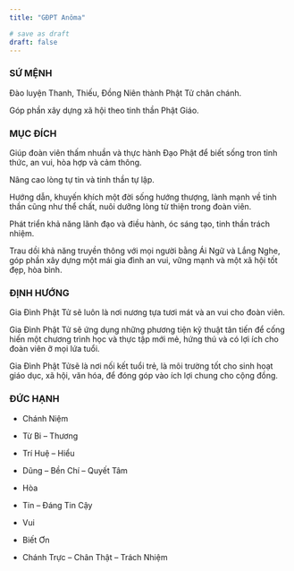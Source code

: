 ```yaml
---
title: "GĐPT Anôma"

# save as draft
draft: false
---
```


### SỨ MỆNH

Đào luyện Thanh, Thiếu, Đồng Niên thành Phật Tử chân chánh.

Góp phần xây dựng xã hội theo tinh thần Phật Giáo.

### MỤC ĐÍCH

Giúp đoàn viên thấm nhuần và thực hành Đạo Phật để biết sống tron tỉnh thức, an vui, hòa hợp và cảm thông.

Nâng cao lòng tự tin và tinh thần tự lập.

Hướng dẫn, khuyến khích một đời sống hướng thượng, lành mạnh về tinh thần cũng như thể chất, nuôi dưỡng lòng từ thiện trong đoàn viên.

Phát triển khả năng lãnh đạo và điều hành, óc sáng tạo, tinh thần trách nhiệm.

Trau dồi khả năng truyền thông với mọi người bằng Ái Ngữ và Lắng Nghe, góp phần xây dựng một mái gia đình an vui, vững mạnh và một xã hội tốt đẹp, hòa bình.

### ĐỊNH HƯỚNG

Gia Đình Phật Tử sẽ luôn là nơi nương tựa tươi mát và an vui cho đoàn viên.

Gia Đình Phật Tử sẽ ứng dụng những phương tiện kỹ thuật tân tiến để cống hiến một chương trình học và thực tập mới mẻ, hứng thú và có lợi ích cho đoàn viên ỡ mọi lứa tuổi.

Gia Đình Phật Tửsẽ là nơi nối kết tuổi trẻ, là môi trường tốt cho sinh hoạt giáo dục, xã hội, văn hóa, để đóng góp vào ích lợi chung cho cộng đồng.

### ĐỨC HẠNH

- Chánh Niệm

- Từ Bi – Thương

- Trí Huệ – Hiểu

- Dũng – Bền Chí – Quyết Tâm

- Hòa

- Tin – Đáng Tin Cậy

- Vui

- Biết Ơn

- Chánh Trực – Chân Thật – Trách Nhiệm
